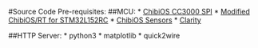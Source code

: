 

#Source Code Pre-requisites:
##MCU:
    * [ChibiOS CC3000 SPI](https://github.com/alanbarr/ChibiOS_CC3000_SPI)
    * [Modified ChibiOS/RT for STM32L152RC](https://github.com/alanbarr/ChibiOS-RT)
    * [ChibiOS Sensors](https://github.com/alanbarr/ChibiOS_Sensors)
    * [Clarity]()

##HTTP Server:
    * python3
    * matplotlib
    * quick2wire
